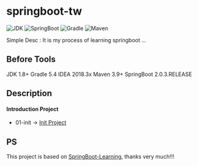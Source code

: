 # springboot-tw

![JDK](https://img.shields.io/badge/JDK-1.7%2B-green.svg)
![SpringBoot](https://img.shields.io/badge/SpringBoot-2.x%2B-yellow.svg)
![Gradle](https://img.shields.io/badge/Gradle-5.4-red.svg)
![Maven](https://img.shields.io/badge/Maven-3%2B-blue.svg)

Simple Desc : It  is my process of learning springboot ...

## Before Tools
JDK  1.8+
Gradle 5.4
IDEA  2018.3x
Maven 3.9+
SpringBoot 2.0.3.RELEASE

## Description

#### Introduction Project

*  01-init -> [Init Project]()



## PS
This project is based on [SpringBoot-Learning](https://github.com/dyc87112/SpringBoot-Learning), thanks very much!!!

